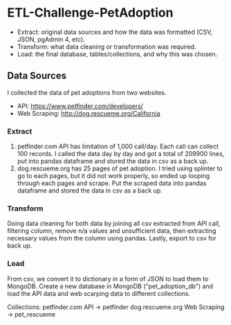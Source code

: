 # ETL-Challenge-PetAdoption

- Extract: original data sources and how the data was formatted (CSV, JSON, pgAdmin 4, etc).
- Transform: what data cleaning or transformation was required.
- Load: the final database, tables/collections, and why this was chosen.

## Data Sources

I collected the data of pet adoptions from two websites.

- API: https://www.petfinder.com/developers/
- Web Scraping: http://dog.rescueme.org/California

### Extract

1. petfinder.com API has limitation of 1,000 call/day. Each call can collect 100 records. I called the data day by day and got a total of 209900 lines, put into pandas dataframe and stored the data in csv as a back up.
2. dog.rescueme.org has 25 pages of pet adoption. I tried using splinter to go to each pages, but it did not work properly, so ended up looping through each pages and scrape. Put the scraped data into pandas dataframe and stored the data in csv as a back up.

### Transform

Doing data cleaning for both data by joining all csv extracted from API call, filtering column, remove n/a values and unsufficient data, then extracting necessary values from the column using pandas. Lastly, export to csv for back up.

### Load

From csv, we convert it to dictionary in a form of JSON to load them to MongoDB.
Create a new database in MongoDB ("pet_adoption_db") and load the API data and web scarping data to different collections.

Collections:
petfinder.com API -> petfinder
dog.rescueme.org Web Scraping -> pet_rescueme

